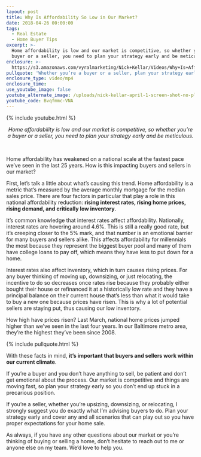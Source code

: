 ```yaml
---
layout: post
title: Why Is Affordability So Low in Our Market?
date: 2018-04-26 00:00:00
tags:
  - Real Estate
  - Home Buyer Tips
excerpt: >-
  Home affordability is low and our market is competitive, so whether you’re a
  buyer or a seller, you need to plan your strategy early and be meticulous.
enclosure: >-
  https://s3.amazonaws.com/vyralmarketing/Nick+Kellar/Videos/Why+Is+Affordability+So+Low+in+Our+Market%253F.mp4
pullquote: 'Whether you’re a buyer or a seller, plan your strategy early.'
enclosure_type: video/mp4
enclosure_time:
use_youtube_image: false
youtube_alternate_image: /uploads/nick-kellar-april-1-screen-shot-no-play.jpg
youtube_code: Bvqfmmc-VNA
---
```


{% include youtube.html %}

<center><em>Home affordability is low and our market is competitive, so whether you&rsquo;re a buyer or a seller, you need to plan your strategy early and be meticulous.</em></center>

&nbsp;

Home affordability has weakened on a national scale at the fastest pace we’ve seen in the last 25 years. How is this impacting buyers and sellers in our market?

First, let’s talk a little about what’s causing this trend. Home affordability is a metric that’s measured by the average monthly mortgage for the median sales price. There are four factors in particular that play a role in this national affordability reduction: **rising interest rates, rising home prices, rising demand, and critically low inventory**.

It’s common knowledge that interest rates affect affordability. Nationally, interest rates are hovering around 4.6%. This is still a really good rate, but it’s creeping closer to the 5% mark, and that number is an emotional barrier for many buyers and sellers alike. This affects affordability for millennials the most because they represent the biggest buyer pool and many of them have college loans to pay off, which means they have less to put down for a home.

Interest rates also affect inventory, which in turn causes rising prices. For any buyer thinking of moving up, downsizing, or just relocating, the incentive to do so decreases once rates rise because they probably either bought their house or refinanced it at a historically low rate and they have a principal balance on their current house that’s less than what it would take to buy a new one because prices have risen. This is why a lot of potential sellers are staying put, thus causing our low inventory.

How high have prices risen? Last March, national home prices jumped higher than we’ve seen in the last four years. In our Baltimore metro area, they’re the highest they’ve been since 2008.

{% include pullquote.html %}

With these facts in mind, **it’s important that buyers and sellers work within our current climate**.

If you’re a buyer and you don’t have anything to sell, be patient and don’t get emotional about the process. Our market is competitive and things are moving fast, so plan your strategy early so you don’t end up stuck in a precarious position.

If you’re a seller, whether you’re upsizing, downsizing, or relocating, I strongly suggest you do exactly what I’m advising buyers to do. Plan your strategy early and cover any and all scenarios that can play out so you have proper expectations for your home sale.

As always, if you have any other questions about our market or you’re thinking of buying or selling a home, don’t hesitate to reach out to me or anyone else on my team. We’d love to help you.